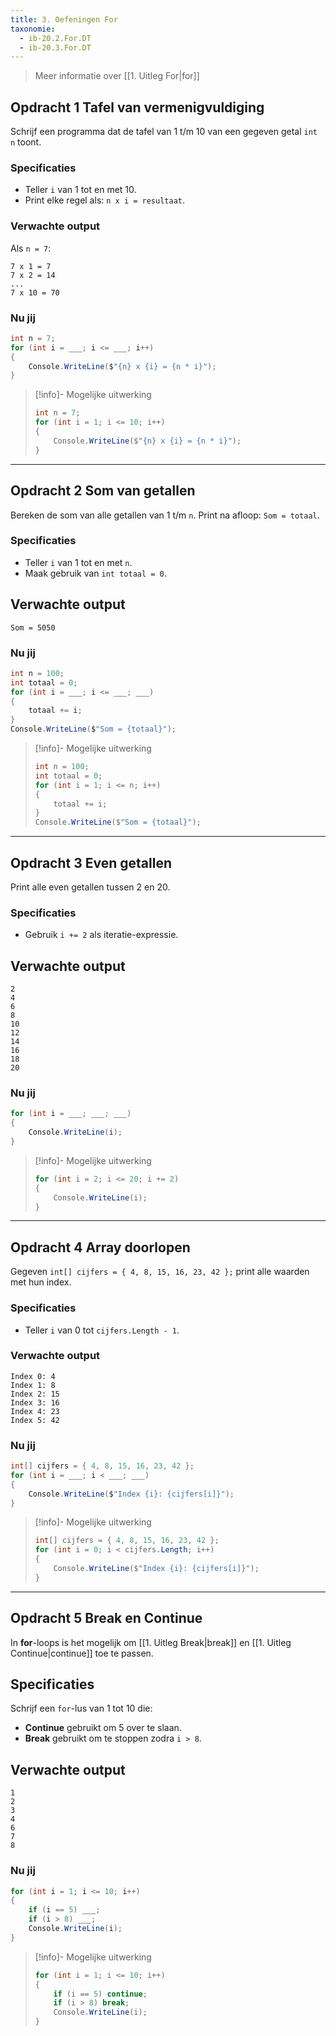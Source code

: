```yaml
---
title: 3. Oefeningen For  
taxonomie:
  - ib-20.2.For.DT
  - ib-20.3.For.DT
---
```


> Meer informatie over [[1. Uitleg For|for]]

## Opdracht 1 Tafel van vermenigvuldiging  
Schrijf een programma dat de tafel van 1 t/m 10 van een gegeven getal `int n` toont.

### Specificaties
- Teller `i` van 1 tot en met 10.  
- Print elke regel als: `n x i = resultaat`.

### Verwachte output
Als `n = 7`:
```
7 x 1 = 7
7 x 2 = 14
...
7 x 10 = 70
```

### Nu jij
```csharp
int n = 7;
for (int i = ___; i <= ___; i++)
{
    Console.WriteLine($"{n} x {i} = {n * i}");
}
```

> [!info]- Mogelijke uitwerking
> ```csharp
> int n = 7;
> for (int i = 1; i <= 10; i++)
> {
>     Console.WriteLine($"{n} x {i} = {n * i}");
> }
> ```

---

## Opdracht 2 Som van getallen
Bereken de som van alle getallen van 1 t/m `n`. Print na afloop: `Som = totaal`.

### Specificaties
- Teller `i` van 1 tot en met `n`.
- Maak gebruik van `int totaal = 0`.

## Verwachte output
```
Som = 5050
```

### Nu jij
```csharp
int n = 100;
int totaal = 0;
for (int i = ___; i <= ___; ___)
{
    totaal += i;
}
Console.WriteLine($"Som = {totaal}");
```

> [!info]- Mogelijke uitwerking
> ```csharp
> int n = 100;
> int totaal = 0;
> for (int i = 1; i <= n; i++)
> {
>     totaal += i;
> }
> Console.WriteLine($"Som = {totaal}");
> ```

---

## Opdracht 3 Even getallen
Print alle even getallen tussen 2 en 20.

### Specificaties
- Gebruik `i += 2` als iteratie-expressie.

## Verwachte output
```
2
4
6
8
10
12
14
16
18
20
```

### Nu jij
```csharp
for (int i = ___; ___; ___)
{
    Console.WriteLine(i);
}
```

> [!info]- Mogelijke uitwerking
> ```csharp
> for (int i = 2; i <= 20; i += 2)
> {
>     Console.WriteLine(i);
> }
> ```

---

## Opdracht 4 Array doorlopen
Gegeven `int[] cijfers = { 4, 8, 15, 16, 23, 42 };` print alle waarden met hun index.

### Specificaties
- Teller `i` van 0 tot `cijfers.Length - 1`.


### Verwachte output
```
Index 0: 4
Index 1: 8
Index 2: 15
Index 3: 16
Index 4: 23
Index 5: 42
```

### Nu jij
```csharp
int[] cijfers = { 4, 8, 15, 16, 23, 42 };
for (int i = ___; i < ___; ___)
{
    Console.WriteLine($"Index {i}: {cijfers[i]}");
}
```

> [!info]- Mogelijke uitwerking
> ```csharp
> int[] cijfers = { 4, 8, 15, 16, 23, 42 };
> for (int i = 0; i < cijfers.Length; i++)
> {
>     Console.WriteLine($"Index {i}: {cijfers[i]}");
> }
> ```

---

## Opdracht 5 Break en Continue
In **for**-loops is het mogelijk om [[1. Uitleg Break|break]] en [[1. Uitleg Continue|continue]] toe te passen.

## Specificaties
Schrijf een `for`-lus van 1 tot 10 die:

- **Continue** gebruikt om 5 over te slaan.
- **Break** gebruikt om te stoppen zodra `i > 8`.

## Verwachte output
```
1
2
3
4
6
7
8
```

### Nu jij
```csharp
for (int i = 1; i <= 10; i++)
{
    if (i == 5) ___;
    if (i > 8) ___;
    Console.WriteLine(i);
}
```

> [!info]- Mogelijke uitwerking
> ```csharp
> for (int i = 1; i <= 10; i++)
> {
>     if (i == 5) continue;
>     if (i > 8) break;
>     Console.WriteLine(i);
> }
> ```
